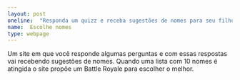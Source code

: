 ```yaml
---
layout: post
oneline:  "Responda um quizz e receba sugestões de nomes para seu filho"
name:  Escolhe nomes
type: webpage
---
```


Um site em que você responde algumas perguntas e com essas respostas vai recebendo sugestões de nomes. Quando uma lista com 10 nomes é atingida o site propõe um Battle Royale para escolher o melhor. 